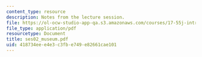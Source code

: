 ```yaml
---
content_type: resource
description: Notes from the lecture session.
file: https://ol-ocw-studio-app-qa.s3.amazonaws.com/courses/17-55j-introduction-to-latin-american-studies-fall-2006/418734eee4e3c3fbe749e82661cae101_ses02_museum.pdf
file_type: application/pdf
resourcetype: Document
title: ses02_museum.pdf
uid: 418734ee-e4e3-c3fb-e749-e82661cae101
---
```

